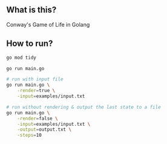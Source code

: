 ## What is this?

Conway's Game of Life in Golang

## How to run?

```sh
go mod tidy

go run main.go

# run with input file
go run main.go \
    -render=true \
    -input=examples/input.txt

# run without rendering & output the last state to a file
go run main.go \
    -render=false \
    -input=examples/input.txt \
    -output=output.txt \
    -steps=10
```
